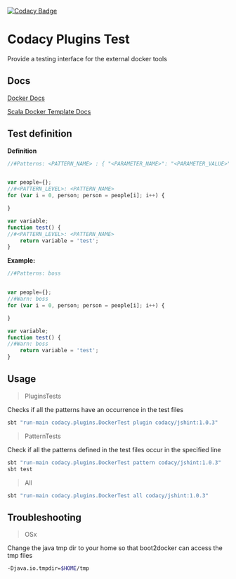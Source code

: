 [![Codacy Badge](https://api.codacy.com/project/badge/77e0473f417446a78758f02785a705b8)](https://www.codacy.com/app/Codacy/codacy-plugins-test)

# Codacy Plugins Test

Provide a testing interface for the external docker tools

## Docs

[Docker Docs](http://docs.codacy.com/v1.0/docs/tool-developer-guide)

[Scala Docker Template Docs](http://docs.codacy.com/v1.0/docs/tool-developer-guide-scala)

## Test definition

**Definition**

```javascript
//#Patterns: <PATTERN_NAME> : { "<PARAMETER_NAME>": "<PARAMETER_VALUE>" }


var people={};
//#<PATTERN_LEVEL>: <PATTERN_NAME>
for (var i = 0, person; person = people[i]; i++) {

}

var variable;
function test() {
//#<PATTERN_LEVEL>: <PATTERN_NAME>
    return variable = 'test';
}
```

**Example:**

```javascript
//#Patterns: boss


var people={};
//#Warn: boss
for (var i = 0, person; person = people[i]; i++) {

}

var variable;
function test() {
//#Warn: boss
    return variable = 'test';
}
```

## Usage

> PluginsTests

Checks if all the patterns have an occurrence in the test files

```sh
sbt "run-main codacy.plugins.DockerTest plugin codacy/jshint:1.0.3"
```

> PatternTests

Check if all the patterns defined in the test files occur in the specified line

```sh
sbt "run-main codacy.plugins.DockerTest pattern codacy/jshint:1.0.3"
sbt test
```

> All

```sh
sbt "run-main codacy.plugins.DockerTest all codacy/jshint:1.0.3"
```

## Troubleshooting

> OSx

Change the java tmp dir to your home so that boot2docker can access the tmp files

```sh
-Djava.io.tmpdir=$HOME/tmp
```
